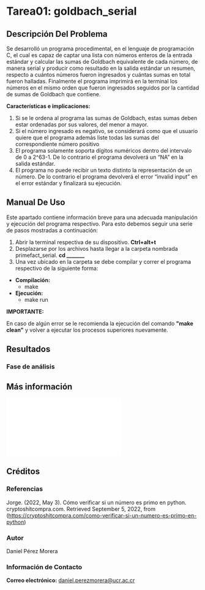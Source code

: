 # Tarea01: goldbach_serial

## Descripción Del Problema

Se desarrolló un programa procedimental, en el lenguaje de programación C, el cual es capaz de captar una lista con números enteros de la entrada estándar y calcular las sumas de Goldbach equivalente de cada número, de manera serial y producir como resultado en la salida estándar un resumen, respecto a cuántos números fueron ingresados y cuántas sumas en total fueron halladas. Finalmente el programa imprimirá en la terminal los números en el mismo orden que fueron ingresados seguidos por la cantidad de sumas de Goldbach que contiene.

**Características e implicaciones:**

1. Si se le ordena al programa las sumas de Goldbach, estas sumas deben estar ordenadas por sus valores, del menor a mayor.
2. Si el número ingresado es negativo, se considerará como que el usuario quiere que el programa además liste todas las sumas del correspondiente número positivo
3. El programa solamente soporta dígitos numéricos dentro del intervalo de 0 a 2^63-1. De lo contrario el programa devolverá un “NA” en la salida estándar.
4. El programa no puede recibir un texto distinto la representación de un número. De lo contrario el programa devolverá el error “invalid input” en el error estándar y finalizará su ejecución.

## Manual De Uso

Este apartado contiene información breve para una adecuada manipulación y ejecución del programa respectivo. Para esto debemos seguir una serie de pasos mostradas a continuación:

1. Abrir la terminal respectiva de su dispositivo. **Ctrl+alt+t**
2. Desplazarse por los archivos hasta llegar a la carpeta nombrada primefact_serial. **cd _______**
3. Una vez ubicado en la carpeta se debe compilar y correr el programa respectivo de la siguiente forma:
  * **Compilación:**
      - make
  * **Ejecución:**
      - make run

**IMPORTANTE:**

En caso de algún error se le recomienda la ejecución del comando **"make clean"** y volver a ejecutar los procesos superiores nuevamente.

## Resultados

### Fase de análisis

## Más información
 
![Estructura De Datos Implementada](./design/README.md)
 
## Créditos

### Referencias

Jorge. (2022, May 3). Cómo verificar si un número es primo en python. cryptoshitcompra.com. Retrieved September 5, 2022, from (https://cryptoshitcompra.com/como-verificar-si-un-numero-es-primo-en-python) 

### Autor

Daniel Pérez Morera

### Información de Contacto

**Correo electrónico:** daniel.perezmorera@ucr.ac.cr
